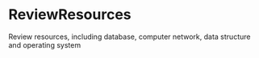 # ReviewResources
Review resources, including database, computer network, data structure and operating system
